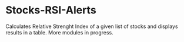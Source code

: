 # Stocks-RSI-Alerts
Calculates Relative Strenght Index of a given list of stocks and displays results in a table. More modules in progress.
